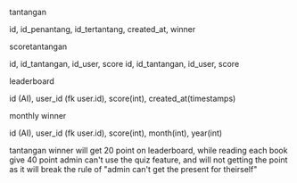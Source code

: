 tantangan

id, id_penantang, id_tertantang, created_at, winner




scoretantangan

id, id_tantangan, id_user, score
id, id_tantangan, id_user, score





leaderboard

id (AI), user_id (fk user.id), score(int), created_at(timestamps)




monthly winner

id (AI), user_id (fk user.id), score(int), month(int), year(int)




tantangan winner will get 20 point on leaderboard, while reading each book give 40 point
admin can't use the quiz feature, and will not getting the point as it will break the rule of "admin can't get the present for theirself"
